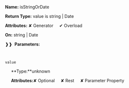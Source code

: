 **Name:** isStringOrDate

**Return Type:** value is string | Date

**Attributes:** ✘ Generator&nbsp;&nbsp;&nbsp;&nbsp;&nbsp;✔ Overload

**On:** string | Date

❱❱&nbsp;&nbsp;**Parameters:**

&nbsp;&nbsp;&nbsp;&nbsp;&nbsp;
```
value
```

&nbsp;&nbsp;&nbsp;&nbsp;&nbsp;**Type:**unknown

&nbsp;&nbsp;&nbsp;&nbsp;&nbsp;**Attributes:**✘ Optional&nbsp;&nbsp;&nbsp;&nbsp;&nbsp;✘ Rest&nbsp;&nbsp;&nbsp;&nbsp;&nbsp;✘ Parameter Property


